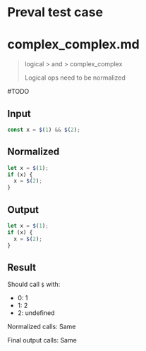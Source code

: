 # Preval test case

# complex_complex.md

> logical > and > complex_complex
>
> Logical ops need to be normalized

#TODO

## Input

`````js filename=intro
const x = $(1) && $(2);
`````

## Normalized

`````js filename=intro
let x = $(1);
if (x) {
  x = $(2);
}
`````

## Output

`````js filename=intro
let x = $(1);
if (x) {
  x = $(2);
}
`````

## Result

Should call `$` with:
 - 0: 1
 - 1: 2
 - 2: undefined

Normalized calls: Same

Final output calls: Same
